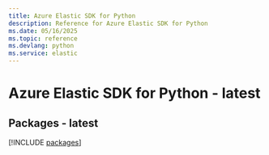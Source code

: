 ```yaml
---
title: Azure Elastic SDK for Python
description: Reference for Azure Elastic SDK for Python
ms.date: 05/16/2025
ms.topic: reference
ms.devlang: python
ms.service: elastic
---
```

# Azure Elastic SDK for Python - latest
## Packages - latest
[!INCLUDE [packages](elastic-index.md)]